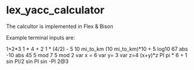 # lex_yacc_calculator
The calcultor is implemented in Flex & Bison

Example terminal inputs are:

1+2*3
1 * 4 + 2
1 * (4/2) - 5
10 mi_to_km
(10 mi_to_km)*10 + 5
log10 67
abs -10
abs 45
5 mod 7
5 mod 2
var x = 6
var y= 3
var z=4
(x+y)*z
PI
pi * 6 + 1
sin PI/2
sin PI
sin -PI
2@3
